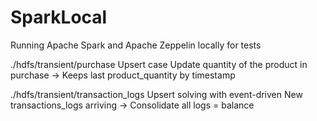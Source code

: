 # SparkLocal
Running Apache Spark and Apache Zeppelin locally for tests


./hdfs/transient/purchase
    Upsert case
    Update quantity of the product in purchase -> Keeps last product_quantity by timestamp

./hdfs/transient/transaction_logs
    Upsert solving with event-driven
    New transactions_logs arriving -> Consolidate all logs = balance
